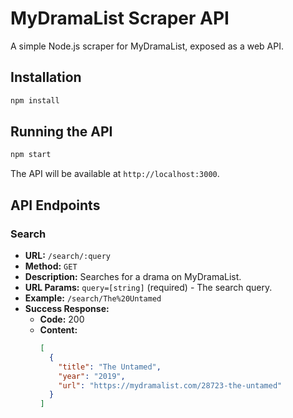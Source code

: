 # MyDramaList Scraper API

A simple Node.js scraper for MyDramaList, exposed as a web API.

## Installation

```bash
npm install
```

## Running the API

```bash
npm start
```

The API will be available at `http://localhost:3000`.

## API Endpoints

### Search

-   **URL:** `/search/:query`
-   **Method:** `GET`
-   **Description:** Searches for a drama on MyDramaList.
-   **URL Params:** `query=[string]` (required) - The search query.
-   **Example:** `/search/The%20Untamed`
-   **Success Response:**
    -   **Code:** 200
    -   **Content:**
        ```json
        [
          {
            "title": "The Untamed",
            "year": "2019",
            "url": "https://mydramalist.com/28723-the-untamed"
          }
        ]
        ```